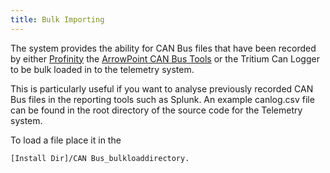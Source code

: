 ```yaml
---
title: Bulk Importing
---
```


The system provides the ability for CAN Bus files that have been recorded by either [Profinity](/Profinity_Software/index.md) the [ArrowPoint CAN Bus Tools](../ArrowPoint_CANBus_Tools/index.md) or the Tritium Can Logger to be bulk loaded in to the telemetry system.

This is particularly useful if you want to analyse previously recorded CAN Bus files in the reporting tools such as Splunk.  An example canlog.csv file can be found in the root directory of the source code for the Telemetry system.

To load a file place it in the 

```
[Install Dir]/CAN Bus_bulkloaddirectory.
```

